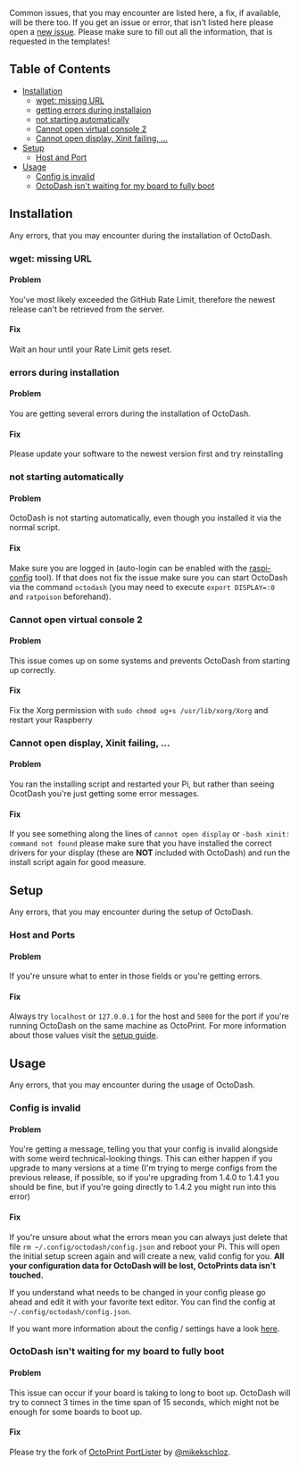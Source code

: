 Common issues, that you may encounter are listed here, a fix, if available, will be there too. If you get an issue or error, that isn't listed here please open a [new issue](https://github.com/UnchartedBull/OctoDash/issues/new). Please make sure to fill out all the information, that is requested in the templates!

## Table of Contents

- [Installation](#installation)
  - [wget: missing URL](#wget-missing-url)
  - [getting errors during installaion](#errors-during-installation)
  - [not starting automatically](#not-starting-automatically)
  - [Cannot open virtual console 2](#cannot-open-virtual-console-2)
  - [Cannot open display, Xinit failing, ...](#cannot-open-display-xinit-failing])
- [Setup](#setup)
  - [Host and Port](#host-and-port)
- [Usage](#usage)
  - [Config is invalid](#config-is-invalid)
  - [OctoDash isn't waiting for my board to fully boot](#octodash-isnt-waiting-for-my-board-to-fully-boot)

## Installation
Any errors, that you may encounter during the installation of OctoDash.

### wget: missing URL
#### Problem
You've most likely exceeded the GitHub Rate Limit, therefore the newest release can't be retrieved from the server.
#### Fix
Wait an hour until your Rate Limit gets reset.

### errors during installation
#### Problem
You are getting several errors during the installation of OctoDash.
#### Fix
Please update your software to the newest version first and try reinstalling

### not starting automatically
#### Problem
OctoDash is not starting automatically, even though you installed it via the normal script.
#### Fix
Make sure you are logged in (auto-login can be enabled with the [raspi-config](https://www.opentechguides.com/how-to/article/raspberry-pi/134/raspbian-jessie-autologin.html) tool). If that does not fix the issue make sure you can start OctoDash via the command `octodash` (you may need to execute `export DISPLAY=:0` and `ratpoison` beforehand).

### Cannot open virtual console 2
#### Problem
This issue comes up on some systems and prevents OctoDash from starting up correctly.
#### Fix
Fix the Xorg permission with `sudo chmod ug+s /usr/lib/xorg/Xorg` and restart your Raspberry

### Cannot open display, Xinit failing, ...
#### Problem
You ran the installing script and restarted your Pi, but rather than seeing OcotDash you're just getting some error messages. 
#### Fix
If you see something along the lines of `cannot open display` or `-bash xinit: command not found` please make sure that you have installed the correct drivers for your display (these are **NOT** included with OctoDash) and run the install script again for good measure.

## Setup
Any errors, that you may encounter during the setup of OctoDash.

### Host and Ports
#### Problem
If you're unsure what to enter in those fields or you're getting errors.

#### Fix
Always try `localhost` or `127.0.0.1` for the host and `5000` for the port if you're running OctoDash on the same machine as OctoPrint. For more information about those values visit the [setup guide]().

## Usage
Any errors, that you may encounter during the usage of OctoDash.

### Config is invalid
#### Problem
You're getting a message, telling you that your config is invalid alongside with some weird technical-looking things. This can either happen if you upgrade to many versions at a time (I'm trying to merge configs from the previous release, if possible, so if you're upgrading from 1.4.0 to 1.4.1 you should be fine, but if you're going directly to 1.4.2 you might run into this error) 
#### Fix
If you're unsure about what the errors mean you can always just delete that file `rm ~/.config/octodash/config.json` and reboot your Pi. This will open the initial setup screen again and will create a new, valid config for you. **All your configuration data for OctoDash will be lost, OctoPrints data isn't touched.**

If you understand what needs to be changed in your config please go ahead and edit it with your favorite text editor. You can find the config at `~/.config/octodash/config.json`. 

If you want more information about the config / settings have a look [here](https://github.com/UnchartedBull/OctoDash/wiki/Setup---Settings).

### OctoDash isn't waiting for my board to fully boot
#### Problem
This issue can occur if your board is taking to long to boot up. OctoDash will try to connect 3 times in the time span of 15 seconds, which might not be enough for some boards to boot up.
#### Fix
Please try the fork of [OctoPrint PortLister](https://github.com/mikekscholz/OctoPrint-PortLister) by [@mikekschloz](https://github.com/mikekscholz).